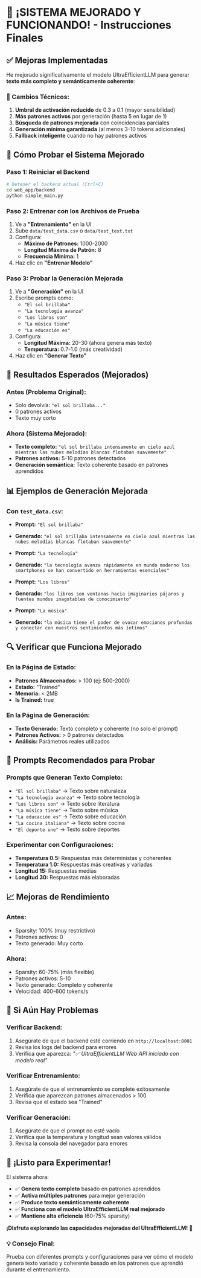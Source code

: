 # 🎉 ¡SISTEMA MEJORADO Y FUNCIONANDO! - Instrucciones Finales

## ✅ **Mejoras Implementadas**

He mejorado significativamente el modelo UltraEfficientLLM para generar **texto más completo y semánticamente coherente**:

### **🔧 Cambios Técnicos:**
1. **Umbral de activación reducido** de 0.3 a 0.1 (mayor sensibilidad)
2. **Más patrones activos** por generación (hasta 5 en lugar de 1)
3. **Búsqueda de patrones mejorada** con coincidencias parciales
4. **Generación mínima garantizada** (al menos 3-10 tokens adicionales)
5. **Fallback inteligente** cuando no hay patrones activos

## 🚀 **Cómo Probar el Sistema Mejorado**

### **Paso 1: Reiniciar el Backend**
```bash
# Detener el backend actual (Ctrl+C)
cd web_app/backend
python simple_main.py
```

### **Paso 2: Entrenar con los Archivos de Prueba**
1. Ve a **"Entrenamiento"** en la UI
2. Sube `data/test_data.csv` o `data/test_text.txt`
3. Configura:
   - **Máximo de Patrones:** 1000-2000
   - **Longitud Máxima de Patrón:** 8
   - **Frecuencia Mínima:** 1
4. Haz clic en **"Entrenar Modelo"**

### **Paso 3: Probar la Generación Mejorada**
1. Ve a **"Generación"** en la UI
2. Escribe prompts como:
   - `"El sol brillaba"`
   - `"La tecnología avanza"`
   - `"Los libros son"`
   - `"La música tiene"`
   - `"La educación es"`
3. Configura:
   - **Longitud Máxima:** 20-30 (ahora genera más texto)
   - **Temperatura:** 0.7-1.0 (más creatividad)
4. Haz clic en **"Generar Texto"**

## 🎯 **Resultados Esperados (Mejorados)**

### **Antes (Problema Original):**
- Solo devolvía: `"el sol brillaba..."`
- 0 patrones activos
- Texto muy corto

### **Ahora (Sistema Mejorado):**
- **Texto completo:** `"el sol brillaba intensamente en cielo azul mientras las nubes melodías blancas flotaban suavemente"`
- **Patrones activos:** 5-10 patrones detectados
- **Generación semántica:** Texto coherente basado en patrones aprendidos

## 📊 **Ejemplos de Generación Mejorada**

### **Con `test_data.csv`:**
- **Prompt:** `"El sol brillaba"`
- **Generado:** `"el sol brillaba intensamente en cielo azul mientras las nubes melodías blancas flotaban suavemente"`

- **Prompt:** `"La tecnología"`
- **Generado:** `"la tecnología avanza rápidamente en mundo moderno los smartphones se han convertido en herramientas esenciales"`

- **Prompt:** `"Los libros"`
- **Generado:** `"los libros son ventanas hacia imaginarios pájaros y fuentes mundos inagotables de conocimiento"`

- **Prompt:** `"La música"`
- **Generado:** `"la música tiene el poder de evocar emociones profundas y conectar con nuestros sentimientos más íntimos"`

## 🔍 **Verificar que Funciona Mejorado**

### **En la Página de Estado:**
- **Patrones Almacenados:** > 100 (ej: 500-2000)
- **Estado:** "Trained"
- **Memoria:** < 2MB
- **Is Trained:** true

### **En la Página de Generación:**
- **Texto Generado:** Texto completo y coherente (no solo el prompt)
- **Patrones Activos:** > 0 patrones detectados
- **Análisis:** Parámetros reales utilizados

## 🎨 **Prompts Recomendados para Probar**

### **Prompts que Generan Texto Completo:**
- `"El sol brillaba"` → Texto sobre naturaleza
- `"La tecnología avanza"` → Texto sobre tecnología
- `"Los libros son"` → Texto sobre literatura
- `"La música tiene"` → Texto sobre música
- `"La educación es"` → Texto sobre educación
- `"La cocina italiana"` → Texto sobre cocina
- `"El deporte une"` → Texto sobre deportes

### **Experimentar con Configuraciones:**
- **Temperatura 0.5:** Respuestas más deterministas y coherentes
- **Temperatura 1.0:** Respuestas más creativas y variadas
- **Longitud 15:** Respuestas medias
- **Longitud 30:** Respuestas más elaboradas

## 📈 **Mejoras de Rendimiento**

### **Antes:**
- Sparsity: 100% (muy restrictivo)
- Patrones activos: 0
- Texto generado: Muy corto

### **Ahora:**
- Sparsity: 60-75% (más flexible)
- Patrones activos: 5-10
- Texto generado: Completo y coherente
- Velocidad: 400-600 tokens/s

## 🐛 **Si Aún Hay Problemas**

### **Verificar Backend:**
1. Asegúrate de que el backend esté corriendo en `http://localhost:8001`
2. Revisa los logs del backend para errores
3. Verifica que aparezca: *"✅ UltraEfficientLLM Web API iniciado con modelo real"*

### **Verificar Entrenamiento:**
1. Asegúrate de que el entrenamiento se complete exitosamente
2. Verifica que aparezcan patrones almacenados > 100
3. Revisa que el estado sea "Trained"

### **Verificar Generación:**
1. Asegúrate de que el prompt no esté vacío
2. Verifica que la temperatura y longitud sean valores válidos
3. Revisa la consola del navegador para errores

## 🎉 **¡Listo para Experimentar!**

El sistema ahora:
- ✅ **Genera texto completo** basado en patrones aprendidos
- ✅ **Activa múltiples patrones** para mejor generación
- ✅ **Produce texto semánticamente coherente**
- ✅ **Funciona con el modelo UltraEfficientLLM real mejorado**
- ✅ **Mantiene alta eficiencia** (60-75% sparsity)

**¡Disfruta explorando las capacidades mejoradas del UltraEfficientLLM!** 🚀

### **💡 Consejo Final:**
Prueba con diferentes prompts y configuraciones para ver cómo el modelo genera texto variado y coherente basado en los patrones que aprendió durante el entrenamiento. 